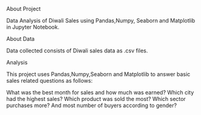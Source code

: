 About Project

Data Analysis of Diwali Sales using Pandas,Numpy, Seaborn and Matplotlib in Jupyter Notebook.

About Data

Data collected consists of Diwali sales data as .csv files.

Analysis

This project uses Pandas,Numpy,Seaborn and Matplotlib to answer basic sales related questions as follows:

What was the best month for sales and how much was earned?
Which city had the highest sales?
Which product was sold the most?
Which sector purchases more?
And most number of buyers according to gender?
